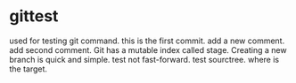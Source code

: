 # gittest
used for testing git command.
this is the first commit.
add a new comment.
add second comment.
Git has a mutable index called stage.
Creating a new branch is quick and simple.
test not fast-forward.
test sourctree.
where is the target.
